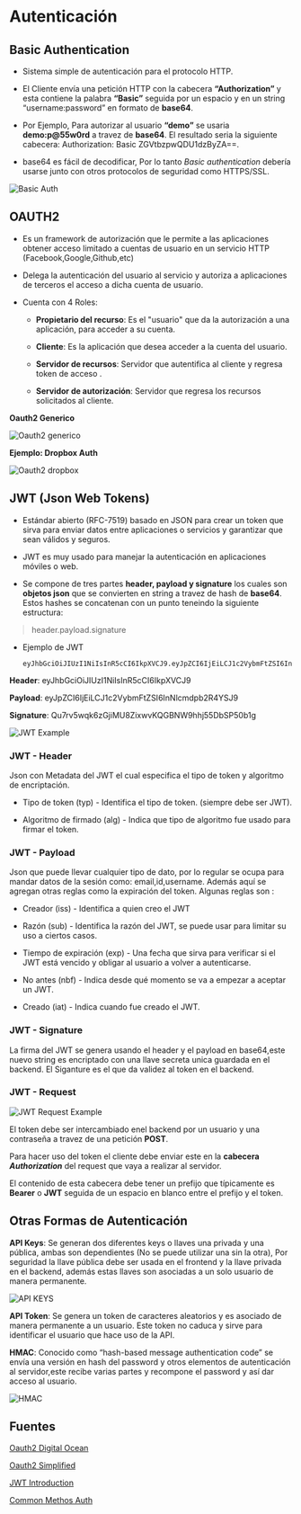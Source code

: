 # Autenticación

## Basic Authentication

* Sistema simple de autenticación para el protocolo HTTP.
  
* El Cliente  envía una petición HTTP con la cabecera **“Authorization”** y esta contiene la palabra **“Basic”** seguida por un espacio  y  en un string  “username:password” en formato de **base64**.
   
* Por Ejemplo, Para autorizar al usuario **“demo”** se usaria **demo:p@55w0rd** a travez de **base64**.  El resultado seria la siguiente cabecera: Authorization: Basic ZGVtbzpwQDU1dzByZA==.
  
* base64 es fácil de decodificar, Por lo tanto _Basic authentication_ debería usarse junto con otros protocolos de seguridad como HTTPS/SSL. 

![Basic Auth](https://chathurangat.files.wordpress.com/2017/08/blog-post-spring-security-basic-authentication-1.png?w=1108)

## OAUTH2

* Es un framework de autorización que le permite a las aplicaciones obtener acceso limitado a cuentas de usuario en un servicio HTTP (Facebook,Google,Github,etc)

* Delega la autenticación del usuario al servicio y autoriza a aplicaciones de terceros el acceso a dicha cuenta de usuario.

* Cuenta con 4 Roles:
  * **Propietario del recurso**: Es el "usuario" que da la autorización a una aplicación, para acceder a su cuenta. 
  
  * **Cliente**: Es la aplicación que desea acceder a la cuenta del usuario.
  
  * **Servidor de recursos**: Servidor que autentifica al cliente y regresa token de acceso .
  
  * **Servidor de autorización**: Servidor  que regresa los recursos solicitados al cliente.

**Oauth2 Generico** 

![Oauth2 generico](https://assets.digitalocean.com/articles/translateddiagrams32918/Abstract-Protocol-Flow-Spanish@2x.png)

**Ejemplo: Dropbox Auth**

![Oauth2 dropbox](https://www.dropbox.com/static/images/developers/oauth2-web-diagram.png)

## JWT (Json Web Tokens)

* Estándar abierto (RFC-7519) basado en JSON para crear un token que sirva para enviar datos entre aplicaciones o servicios y garantizar que sean válidos y seguros.
  
* JWT es muy usado  para manejar la autenticación en aplicaciones móviles o web.

* Se compone  de tres partes  **header, payload y signature** los cuales son **objetos json** que se convierten en string a travez de hash de **base64**. Estos hashes se concatenan con un punto  teneindo la siguiente estructura:  

> header.payload.signature

* Ejemplo de JWT
  
  ```
  eyJhbGciOiJIUzI1NiIsInR5cCI6IkpXVCJ9.eyJpZCI6IjEiLCJ1c2VybmFtZSI6InNlcmdpb2R4YSJ9.Qu7rv5wqk6zGjiMU8ZixwvKQGBNW9hhj55DbSP50b1g

**Header**: eyJhbGciOiJIUzI1NiIsInR5cCI6IkpXVCJ9

**Payload**: eyJpZCI6IjEiLCJ1c2VybmFtZSI6InNlcmdpb2R4YSJ9

**Signature**: Qu7rv5wqk6zGjiMU8ZixwvKQGBNW9hhj55DbSP50b1g


![JWT Example](https://artsy.github.io/images/2016-10-26-jwt-artsy-journey/jwt-example.png)

### JWT - Header


Json con Metadata del JWT  el cual especifica el tipo de token y algoritmo de encriptación.

* Tipo de token (typ) - Identifica el tipo de token. (siempre debe ser JWT).

* Algoritmo de firmado (alg) - Indica que tipo de algoritmo fue usado para firmar el token.

### JWT - Payload


Json  que puede llevar cualquier tipo de dato, por lo regular se ocupa para mandar datos de la sesión como: email,id,username. Además aquí se agregan otras reglas como la expiración del token.
Algunas reglas son :

* Creador (iss) - Identifica a quien creo el JWT

* Razón (sub) - Identifica la razón del JWT, se puede usar para limitar su uso a ciertos casos.

* Tiempo de expiración (exp) - Una fecha que sirva para verificar si el JWT está vencido y obligar al usuario a volver a autenticarse.

* No antes (nbf) - Indica desde qué momento se va a empezar a aceptar un JWT.

* Creado (iat) - Indica cuando fue creado el JWT.

### JWT - Signature


La firma del JWT se genera usando el header y el payload en base64,este nuevo string es encriptado con una llave secreta unica guardada en el backend. El Siganture es el que da validez al token en el backend.


### JWT - Request

![JWT Request Example](http://sivatechlab.com/wp-content/uploads/2017/09/jwt-get-customer.png)

El token debe ser intercambiado enel backend por un usuario y una contraseña a travez de una petición **POST**.

Para hacer uso del token el cliente debe enviar este en la **cabecera _Authorization_** del request que vaya a realizar al servidor.

El contenido de esta cabecera debe tener un prefijo que típicamente es **Bearer** o **JWT** seguida de un espacio en blanco entre el prefijo y el token. 


## Otras Formas de Autenticación


**API Keys**: 
Se generan dos diferentes keys o llaves una privada y una pública, ambas son dependientes (No se puede utilizar una sin la otra), Por seguridad la llave pública debe ser usada  en el frontend y la llave privada en el backend, además estas llaves son asociadas a un solo usuario de manera permanente.

![API KEYS](https://ssd.eff.org/files/2018/05/14/16_0.png)

**API Token**:
Se genera un token de caracteres aleatorios y es asociado de manera permanente a un usuario. Este  token no caduca y sirve para identificar el usuario que hace uso de la API.



**HMAC**:
Conocido como “hash-based message authentication code”   se envía una versión en hash del password y otros elementos de autenticación al servidor,este recibe varias partes y recompone el password y así dar acceso al usuario.

![HMAC](https://fiverr-res.cloudinary.com/images/t_main1,q_auto,f_auto/gigs/111936087/original/0db8df30be67c18b629bdfb02ab8c683c477893f/implement-hmac-authentication-in-your-web-api-2.jpg)


## Fuentes

[Oauth2 Digital Ocean](https://www.digitalocean.com/community/tutorials/una-introduccion-a-oauth-2-es)

[Oauth2 Simplified](https://aaronparecki.com/oauth-2-simplified/)

[JWT Introduction](https://jwt.io/introduction/)

[Common Methos Auth](https://nordicapis.com/3-common-methods-api-authentication-explained/)















